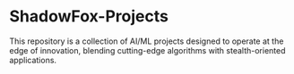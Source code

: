 # ShadowFox-Projects
This repository is a collection of AI/ML projects designed to operate at the edge of innovation, blending cutting-edge algorithms with stealth-oriented applications.
